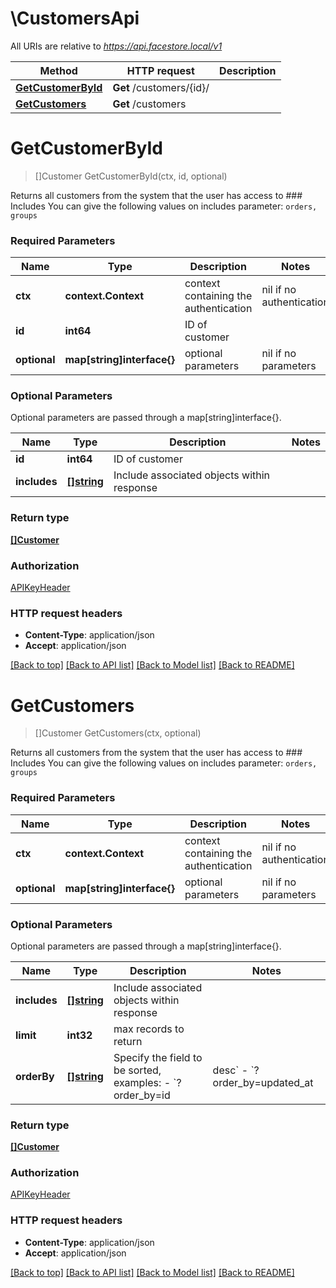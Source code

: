 # \CustomersApi

All URIs are relative to *https://api.facestore.local/v1*

Method | HTTP request | Description
------------- | ------------- | -------------
[**GetCustomerById**](CustomersApi.md#GetCustomerById) | **Get** /customers/{id}/ | 
[**GetCustomers**](CustomersApi.md#GetCustomers) | **Get** /customers | 


# **GetCustomerById**
> []Customer GetCustomerById(ctx, id, optional)


Returns all customers from the system that the user has access to  ### Includes You can give the following values on includes parameter: `orders, groups` 

### Required Parameters

Name | Type | Description  | Notes
------------- | ------------- | ------------- | -------------
 **ctx** | **context.Context** | context containing the authentication | nil if no authentication
  **id** | **int64**| ID of customer | 
 **optional** | **map[string]interface{}** | optional parameters | nil if no parameters

### Optional Parameters
Optional parameters are passed through a map[string]interface{}.

Name | Type | Description  | Notes
------------- | ------------- | ------------- | -------------
 **id** | **int64**| ID of customer | 
 **includes** | [**[]string**](string.md)| Include associated objects within response | 

### Return type

[**[]Customer**](Customer.md)

### Authorization

[APIKeyHeader](../README.md#APIKeyHeader)

### HTTP request headers

 - **Content-Type**: application/json
 - **Accept**: application/json

[[Back to top]](#) [[Back to API list]](../README.md#documentation-for-api-endpoints) [[Back to Model list]](../README.md#documentation-for-models) [[Back to README]](../README.md)

# **GetCustomers**
> []Customer GetCustomers(ctx, optional)


Returns all customers from the system that the user has access to  ### Includes You can give the following values on includes parameter: `orders, groups` 

### Required Parameters

Name | Type | Description  | Notes
------------- | ------------- | ------------- | -------------
 **ctx** | **context.Context** | context containing the authentication | nil if no authentication
 **optional** | **map[string]interface{}** | optional parameters | nil if no parameters

### Optional Parameters
Optional parameters are passed through a map[string]interface{}.

Name | Type | Description  | Notes
------------- | ------------- | ------------- | -------------
 **includes** | [**[]string**](string.md)| Include associated objects within response | 
 **limit** | **int32**| max records to return | 
 **orderBy** | [**[]string**](string.md)| Specify the field to be sorted, examples:  - &#x60;?order_by&#x3D;id|desc&#x60; - &#x60;?order_by&#x3D;updated_at|desc,position|asc&#x60;  | 

### Return type

[**[]Customer**](Customer.md)

### Authorization

[APIKeyHeader](../README.md#APIKeyHeader)

### HTTP request headers

 - **Content-Type**: application/json
 - **Accept**: application/json

[[Back to top]](#) [[Back to API list]](../README.md#documentation-for-api-endpoints) [[Back to Model list]](../README.md#documentation-for-models) [[Back to README]](../README.md)

